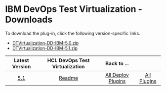 # IBM DevOps Test Virtualization - Downloads

To download the plug-in, click the following version-specific links.
- [DTVirtualization-DD-IBM-5.0.zip](https://raw.githubusercontent.com/UrbanCode/IBM-UCD-PLUGINS/main/files/IBMDevOpsTestVirtualization/DTVirtualization-DD-IBM-5.0.zip)
- [DTVirtualization-DD-IBM-5.1.zip](https://raw.githubusercontent.com/UrbanCode/IBM-UCD-PLUGINS/main/files/IBMDevOpsTestVirtualization/DTVirtualization-DD-IBM-5.1.zip)

|Latest Version|HCL DevOps Test Virtualization|Back to ...||
| :---: | :---: | :---: | :---: |
|[5.1](https://raw.githubusercontent.com/UrbanCode/IBM-UCD-PLUGINS/main/files/IBMDevOpsTestVirtualization/DTVirtualization-DD-IBM-5.1.zip)|[Readme](README.md)|[All Deploy Plugins](../README.md)|[All Plugins](../../index.md)|
